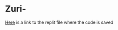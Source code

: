 # Zuri-

<a href="https://replit.com/@UdemeUbah/GuessingGame#index.js" target="_blank">Here</a> is a link to the replit file where the code is saved 
